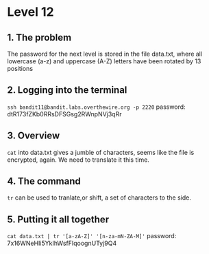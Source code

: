 # Level 12

## 1. The problem

The password for the next level is stored in the file data.txt, where all lowercase (a-z) and uppercase (A-Z) letters have been rotated by 13 positions

## 2. Logging into the terminal

`ssh bandit11@bandit.labs.overthewire.org -p 2220`
password: dtR173fZKb0RRsDFSGsg2RWnpNVj3qRr

## 3. Overview

`cat` into data.txt gives a jumble of characters, seems like the file is encrypted, again. We need to translate it this time.

## 4. The command

`tr` can be used to tranlate,or shift, a set of characters to the side.

## 5. Putting it all together

`cat data.txt | tr '[a-zA-Z]' '[n-za-mN-ZA-M]'`
password: 7x16WNeHIi5YkIhWsfFIqoognUTyj9Q4
